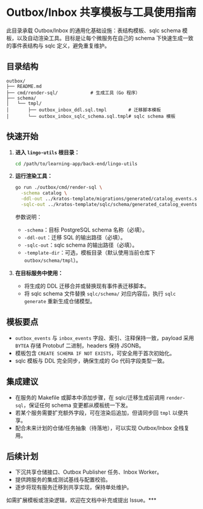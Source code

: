 # Outbox/Inbox 共享模板与工具使用指南

此目录承载 Outbox/Inbox 的通用化基础设施：表结构模板、sqlc schema 模板，以及自动渲染工具。目标是让每个微服务在自己的 schema 下快速生成一致的事件表结构与 sqlc 定义，避免重复维护。

## 目录结构

```
outbox/
├── README.md
├── cmd/render-sql/            # 生成工具（Go 程序）
├── schema/
│   └── tmpl/
│       ├── outbox_inbox_ddl.sql.tmpl        # 迁移脚本模板
│       └── outbox_inbox_sqlc_schema.sql.tmpl# sqlc schema 模板
```

## 快速开始

1. **进入 `lingo-utils` 根目录：**
   ```sh
   cd /path/to/learning-app/back-end/lingo-utils
   ```

2. **运行渲染工具：**
   ```sh
   go run ./outbox/cmd/render-sql \
     -schema catalog \
     -ddl-out ../kratos-template/migrations/generated/catalog_events.sql \
     -sqlc-out ../kratos-template/sqlc/schema/generated_catalog_events.sql
   ```

   参数说明：
   - `-schema`：目标 PostgreSQL schema 名称（必填）。
   - `-ddl-out`：迁移 SQL 的输出路径（必填）。
   - `-sqlc-out`：sqlc schema 的输出路径（必填）。
   - `-template-dir`：可选，模板目录（默认使用当前仓库下 `outbox/schema/tmpl`）。

3. **在目标服务中使用：**
   - 将生成的 DDL 迁移合并或替换现有事件表迁移脚本。
   - 将 sqlc schema 文件替换 `sqlc/schema/` 对应内容后，执行 `sqlc generate` 重新生成仓储模型。

## 模板要点

- `outbox_events` 与 `inbox_events` 字段、索引、注释保持一致，payload 采用 `BYTEA` 存储 Protobuf 二进制，headers 保持 JSONB。
- 模板包含 `CREATE SCHEMA IF NOT EXISTS`，可安全用于首次初始化。
- sqlc 模板与 DDL 完全同步，确保生成的 Go 代码字段类型一致。

## 集成建议

- 在服务的 Makefile 或脚本中添加步骤，在 sqlc/迁移生成前调用 `render-sql`，保证任何 schema 变更都从模板统一下发。
- 若某个服务需要扩充额外字段，可在渲染后追加，但请同步回 `tmpl` 以便共享。
- 配合未来计划的仓储/任务抽象（待落地），可以实现 Outbox/Inbox 全栈复用。

## 后续计划

- 下沉共享仓储接口、Outbox Publisher 任务、Inbox Worker。
- 提供跨服务的集成测试基线与配置校验。
- 逐步将现有服务迁移到共享实现，保持单处维护。

如需扩展模板或渲染逻辑，欢迎在文档中补充或提出 Issue。***
